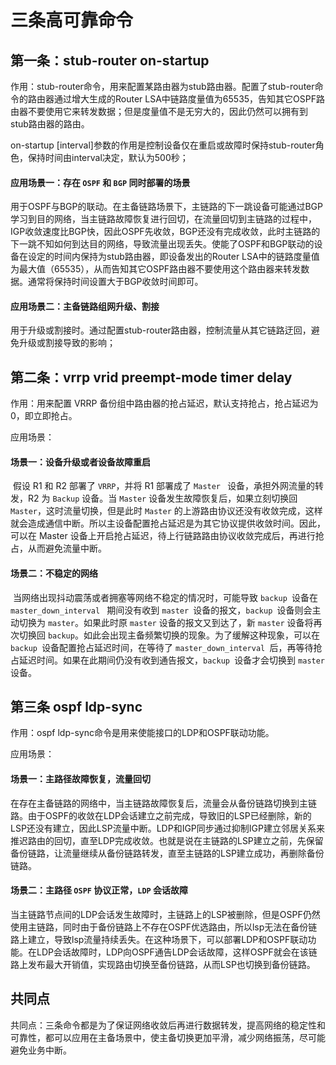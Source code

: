 # 三条高可靠命令

## 第一条：stub-router on-startup

作用：stub-router命令，用来配置某路由器为stub路由器。配置了stub-router命令的路由器通过增大生成的Router LSA中链路度量值为65535，告知其它OSPF路由器不要使用它来转发数据；但是度量值不是无穷大的，因此仍然可以拥有到stub路由器的路由。

on-startup [interval]参数的作用是控制设备仅在重启或故障时保持stub-router角色，保持时间由interval决定，默认为500秒；

#### 应用场景一：存在 `OSPF` 和 `BGP` 同时部署的场景

​	用于OSPF与BGP的联动。在主备链路场景下，主链路的下一跳设备可能通过BGP学习到目的网络，当主链路故障恢复进行回切，在流量回切到主链路的过程中，IGP收敛速度比BGP快，因此OSPF先收敛，BGP还没有完成收敛，此时主链路的下一跳不知如何到达目的网络，导致流量出现丢失。使能了OSPF和BGP联动的设备在设定的时间内保持为stub路由器，即设备发出的Router LSA中的链路度量值为最大值（65535），从而告知其它OSPF路由器不要使用这个路由器来转发数据。通常将保持时间设置大于BGP收敛时间即可。

#### 应用场景二：主备链路组网升级、割接

​	用于升级或割接时。通过配置stub-router路由器，控制流量从其它链路迂回，避免升级或割接导致的影响；

## 第二条：vrrp vrid preempt-mode timer delay

作用：用来配置 VRRP 备份组中路由器的抢占延迟，默认支持抢占，抢占延迟为 0，即立即抢占。

应用场景：

#### 场景一：设备升级或者设备故障重启

​	假设 R1 和 R2 部署了 `VRRP`，并将 R1 部署成了 `Master ` 设备，承担外网流量的转发，R2 为 `Backup` 设备。当 `Master` 设备发生故障恢复后，如果立刻切换回 `Master`，这时流量切换，但是此时 `Master` 的上游路由协议还没有收敛完成，这样就会造成通信中断。所以主设备配置抢占延迟是为其它协议提供收敛时间。因此，可以在 Master 设备上开启抢占延迟，待上行链路路由协议收敛完成后，再进行抢占，从而避免流量中断。

#### 场景二：不稳定的网络

​	当网络出现抖动震荡或者拥塞等网络不稳定的情况时，可能导致 `backup `设备在 `master_down_interval ` 期间没有收到 `master `设备的报文，`backup `设备则会主动切换为 `master`。如果此时原 `master` 设备的报文又到达了，新 `master` 设备将再次切换回 `backup`。如此会出现主备频繁切换的现象。为了缓解这种现象，可以在 `backup `设备配置抢占延迟时间，在等待了 `master_down_interval `后，再等待抢占延迟时间。如果在此期间仍没有收到通告报文，`backup `设备才会切换到 `master` 设备。

## 第三条 ospf ldp-sync

作用：ospf ldp-sync命令是用来使能接口的LDP和OSPF联动功能。

应用场景：

#### 场景一：主路径故障恢复，流量回切

​	在存在主备链路的网络中，当主链路故障恢复后，流量会从备份链路切换到主链路。由于OSPF的收敛在LDP会话建立之前完成，导致旧的LSP已经删除，新的LSP还没有建立，因此LSP流量中断。LDP和IGP同步通过抑制IGP建立邻居关系来推迟路由的回切，直至LDP完成收敛。也就是说在主链路的LSP建立之前，先保留备份链路，让流量继续从备份链路转发，直至主链路的LSP建立成功，再删除备份链路。

#### 场景二：主路径 `OSPF` 协议正常，`LDP` 会话故障

​	当主链路节点间的LDP会话发生故障时，主链路上的LSP被删除，但是OSPF仍然使用主链路，同时由于备份链路上不存在OSPF优选路由，所以lsp无法在备份链路上建立，导致lsp流量持续丢失。在这种场景下，可以部署LDP和OSPF联动功能。在LDP会话故障时，LDP向OSPF通告LDP会话故障，这样OSPF就会在该链路上发布最大开销值，实现路由切换至备份链路，从而LSP也切换到备份链路。



## 共同点

共同点：三条命令都是为了保证网络收敛后再进行数据转发，提高网络的稳定性和可靠性，都可以应用在主备场景中，使主备切换更加平滑，减少网络振荡，尽可能避免业务中断。

